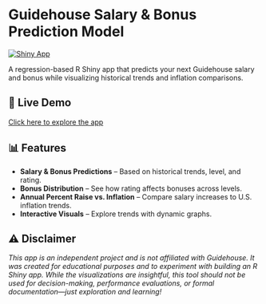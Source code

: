 # Guidehouse Salary & Bonus Prediction Model

[![Shiny App](https://img.shields.io/badge/ShinyApp-Live-blue)](https://carinagrady.shinyapps.io/gh-salary-model/)

A regression-based R Shiny app that predicts your next Guidehouse salary and bonus while visualizing historical trends and inflation comparisons.

## 🚀 Live Demo
[Click here to explore the app](https://carinagrady.shinyapps.io/gh-salary-model/)

## 📊 Features
- **Salary & Bonus Predictions** – Based on historical trends, level, and rating.
- **Bonus Distribution** – See how rating affects bonuses across levels.
- **Annual Percent Raise vs. Inflation** – Compare salary increases to U.S. inflation trends.
- **Interactive Visuals** – Explore trends with dynamic graphs.

## ⚠️ Disclaimer
*This app is an independent project and is not affiliated with Guidehouse. It was created for educational purposes and to experiment with building an R Shiny app. While the visualizations are insightful, this tool should not be used for decision-making, performance evaluations, or formal documentation—just exploration and learning!*
